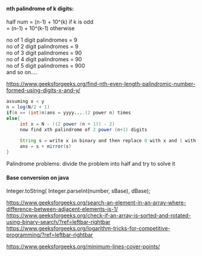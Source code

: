 #### nth palindrome of k digits:
half num = (n-1) + 10^(k) if k is odd <br>
         = (n-1) + 10^(k-1) otherwise <br>
   
no of 1 digit palindromes = 9 <br>
no of 2 digit palindromes = 9 <br>
no of 3 digit palindromes = 90 <br>
no of 4 digit palindromes = 90 <br>
no of 5 digit palindromes = 900 <br>
and so on....

<https://www.geeksforgeeks.org/find-nth-even-length-palindromic-number-formed-using-digits-x-and-y/>
```java
assuming x < y
n = log(N/2 + 1)
if(n == (int)n)ans = yyyy....(2 power n) times
else{
     int x = N - ((2 power (n + 1)) - 2)
     now find xth palindrome of 2 power (n+1) digits
     
     String s = write x in binary and then replace 0 with x and 1 with y
     ans = s + mirror(s)
}
```
Palindrome problems: divide the problem into half and try to solve it

#### Base conversion on java
Integer.toString( 
            Integer.parseInt(number, sBase), 
            dBase);
            
<https://www.geeksforgeeks.org/search-an-element-in-an-array-where-difference-between-adjacent-elements-is-1/>
<https://www.geeksforgeeks.org/check-if-an-array-is-sorted-and-rotated-using-binary-search/?ref=leftbar-rightbar>
<https://www.geeksforgeeks.org/logarithm-tricks-for-competitive-programming/?ref=leftbar-rightbar>

<https://www.geeksforgeeks.org/minimum-lines-cover-points/>
